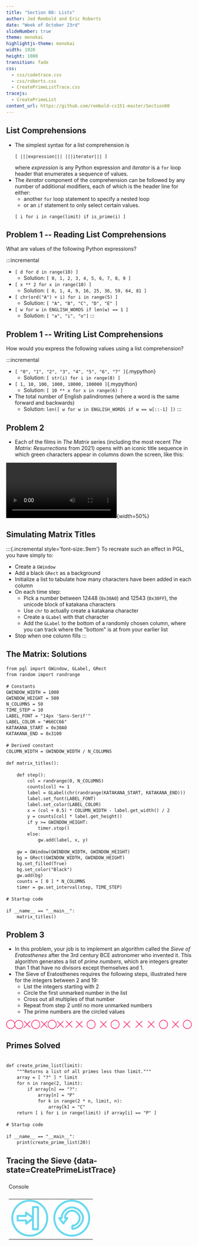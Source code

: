 ```yaml
---
title: "Section 08: Lists"
author: Jed Rembold and Eric Roberts
date: "Week of October 23rd"
slideNumber: true
theme: monokai
highlightjs-theme: monokai
width: 1920
height: 1080
transition: fade
css:
  - css/codetrace.css
  - css/roberts.css
  - CreatePrimeListTrace.css
tracejs:
  - CreatePrimeList
content_url: https://github.com/rembold-cs151-master/Section08
---
```



## List Comprehensions
- The simplest syntax for a list comprehension is
  ```mypython
  [ |||expression||| |||iterator||| ]
  ```
  where _expression_ is any Python expression and _iterator_ is a `for` loop header that enumerates a sequence of values.
- The _iterator_ component of the comprehension can be followed by any number of additional modifiers, each of which is the header line for either:
  - another `for` loop statement to specify a nested loop
  - or an `if` statement to only select certain values.
  ```mypython
  [ i for i in range(limit) if is_prime(i) ]
  ```

## Problem 1 -- Reading List Comprehensions
What are values of the following Python expressions?

:::incremental
- `[ d for d in range(10) ]`
  - Solution: `[ 0, 1, 2, 3, 4, 5, 6, 7, 8, 9 ]`
- `[ x ** 2 for x in range(10) ]`
  - Solution: `[ 0, 1, 4, 9, 16, 25, 36, 59, 64, 81 ]`
- `[ chr(ord("A") + i) for i in range(5) ]`
  - Solution: `[ "A", "B", "C", "D", "E" ]`
- `[ w for w in ENGLISH_WORDS if len(w) == 1 ]`
  - Solution: `[ "a", "i", "o"]`
:::

<!--
```{.mypython data-line-numbers=2}
>>> [d for d in range(10)]
[0, 1, 2, 3, 4, 5, 6, 7, 8, 9]
```
-->

## Problem 1 -- Writing List Comprehensions
How would you express the following values using a list comprehension?

:::incremental
- `[ "0", "1", "2", "3", "4", "5", "6", "7" ]`{.mypython}
  - Solution: `[ str(i) for i in range(8) ]`
- `[ 1, 10, 100, 1000, 10000, 100000 ]`{.mypython}
  - Solution: `[ 10 ** x for x in range(6) ]`
- The total number of English palindromes (where a word is the same forward and backwards)
  - Solution: `len([ w for w in ENGLISH_WORDS if w == w[::-1] ])`
:::


## Problem 2
- Each of the films in _The Matrix_ series (including the most recent _The Matrix: Resurrections_ from 2021) opens with an iconic title sequence in which green characters appear in columns down the screen, like this:

![](./video/MatrixTitlesShort.mov){width=50%}


## Simulating Matrix Titles
:::{.incremental style='font-size:.9em'}
To recreate such an effect in PGL, you have simply to:

- Create a `GWindow`
- Add a black `GRect` as a background
- Initialize a list to tabulate how many characters have been added in each column
- On each time step:
  - Pick a number between 12448 (`0x30A0`) and 12543 (`0x30FF`), the unicode block of katakana characters
  - Use `chr` to actually create a katakana character
  - Create a `GLabel` with that character
  - Add the `GLabel` to the bottom of a randomly chosen column, where you can track where the "bottom" is at from your earlier list
- Stop when one column fills
:::

## The Matrix: Solutions
```{.mypython style='max-height:850px; font-size: .75em;'}
from pgl import GWindow, GLabel, GRect
from random import randrange

# Constants
GWINDOW_WIDTH = 1000
GWINDOW_HEIGHT = 500
N_COLUMNS = 50
TIME_STEP = 10
LABEL_FONT = "14px 'Sans-Serif'"
LABEL_COLOR = "#66CC66"
KATAKANA_START = 0x30A0
KATAKANA_END = 0x3100

# Derived constant
COLUMN_WIDTH = GWINDOW_WIDTH / N_COLUMNS

def matrix_titles():

    def step():
        col = randrange(0, N_COLUMNS)
        counts[col] += 1
        label = GLabel(chr(randrange(KATAKANA_START, KATAKANA_END)))
        label.set_font(LABEL_FONT)
        label.set_color(LABEL_COLOR)
        x = (col + 0.5) * COLUMN_WIDTH - label.get_width() / 2
        y = counts[col] * label.get_height()
        if y >= GWINDOW_HEIGHT:
            timer.stop()
        else:
            gw.add(label, x, y)

    gw = GWindow(GWINDOW_WIDTH, GWINDOW_HEIGHT)
    bg = GRect(GWINDOW_WIDTH, GWINDOW_HEIGHT)
    bg.set_filled(True)
    bg.set_color("Black")
    gw.add(bg)
    counts = [ 0 ] * N_COLUMNS
    timer = gw.set_interval(step, TIME_STEP)

# Startup code

if __name__ == "__main__":
    matrix_titles()
```

## Problem 3
- In this problem, your job is to implement an algorithm called the _Sieve of Eratosthenes_ after the 3rd century BCE astronomer who invented it. This algorithm generates a list of _prime numbers_, which are integers greater than 1 that have no divisors except themselves and 1.
- The Sieve of Eratosthenes requires the following steps, illustrated here for the integers between 2 and 19:
  <ul>
    <li class='fragment' data-fragment-index=0> List the integers starting with 2 </li>
    <li class='fragment' data-fragment-index=1> Circle the first unmarked number in the list </li>
    <li class='fragment' data-fragment-index=2> Cross out all multiples of that number </li>
    <li class='fragment' data-fragment-index=3> Repeat from step 2 until no more unmarked numbers </li>
    <li class='fragment' data-fragment-index=11> The prime numbers are the circled values </li>
  </ul>

![](./images/sieve.svg)

## Primes Solved
```{.mypython style='max-height:850px; font-size:.8em'}

def create_prime_list(limit):
    """Returns a list of all primes less than limit."""
    array = [ "?" ] * limit
    for n in range(2, limit):
        if array[n] == "?":
            array[n] = "P"
            for k in range(2 * n, limit, n):
                array[k] = "C"
    return [ i for i in range(limit) if array[i] == "P" ]

# Startup code

if __name__ == "__main__":
    print(create_prime_list(20))
```

## Tracing the Sieve {data-state=CreatePrimeListTrace}

<table id="CreatePrimeListTable">
<tbody style="border:none;">
<tr><td><div id="CreatePrimeListTrace" style="margin:0px;"></div></td></tr>
<tr><td>
<div id="CreatePrimeListBanner" style="margin:0px; padding:0px;">Console</div>
</td></tr>
<tr><td><div id="CreatePrimeListConsole"></div></td></tr>
<tr>
<td style="text-align:center;">
<table class="CTControlStrip">
<tbody>
<tr>
<td>
<img id=CreatePrimeListTraceStepInButton
     class="CTButton"
     src="images/StepInControl.png"
     style="width:100px"
     alt="StepInButton" />
</td>
<td>
<img id=CreatePrimeListTraceResetButton
     class="CTButton"
     src="images/ResetControl.png"
     style="width:100px"
     alt="ResetButton" />
</td>
</tr>
</tbody>
</table>
</td>
</tr>
</table>
